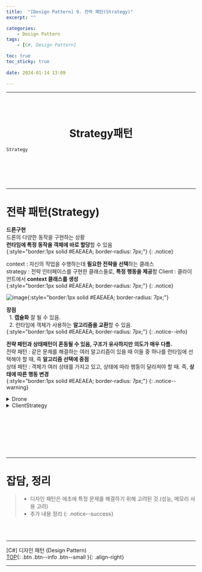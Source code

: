 ```yaml
---
title:  "[Design Pattern] 9. 전략 패턴(Strategy)"
excerpt: ""

categories:
    - Design Pattern
tags:
    - [C#, Design Pattern]

toc: true
toc_sticky: true
 
date: 2024-01-14 13:09

---
```

- - -
<BR><BR>


<center><H1> Strategy패턴   </H1></center>

`Strategy`

<br><br><br><br>
- - - 


# 전략 패턴(Strategy)
**드론구현**  
드론의 다양한 동작을 구현하는 상황  
**런타임에 특정 동작을 객체에 바로 할당**할 수 있음  
{:style="border:1px solid #EAEAEA; border-radius: 7px;"}
{: .notice} 

context : 자신의 작업을 수행하는데 **필요한 전략을 선택**하는 클래스  
strategy : 전략 인터페이스를 구현한 클래스들로, **특정 행동을 제공**함
Client : 클라이언트에서 **context 클래스를 생성**  
{:style="border:1px solid #EAEAEA; border-radius: 7px;"}
{: .notice} 

![image](https://github.com/levell1/levell1.github.io/assets/96651722/ec46bec5-1f43-4bc3-ac21-4f8094b5e626){:style="border:1px solid #EAEAEA; border-radius: 7px;"}  


**장점**  
&nbsp;&nbsp;1. **캡슐화** 잘 될 수 있음.  
&nbsp;&nbsp;2. 런타임에 객체가 사용하는 **알고리즘을 교환**할 수 있음.  
{:style="border:1px solid #EAEAEA; border-radius: 7px;"}
{: .notice--info} 


**전략 패턴과 상태패턴이 혼동될 수 있음, 구조가 유사하지만 의도가 매우 다름.**  
전략 패턴 : 같은 문제를 해결하는 여러 알고리즘이 있을 때 이들 중 하나를 런타임에 선택해야 할 때, 즉 **알고리즘 선택에 중점**  
상태 패턴 : 객체가 여러 상태를 가지고 있고, 상태에 따라 행동이 달라져야 할 때. 즉, **상태에 따른 행동 변경**  
{:style="border:1px solid #EAEAEA; border-radius: 7px;"}
{: .notice--warning} 

<details>
<summary>Drone</summary>
<div class="notice--primary" markdown="1"> 

```c# 
using UnityEngine;

public class Drone : MonoBehaviour {
    public void ApplyStrategy(IBehaviour strategy) {
        strategy.Maneuver(this);
    }
}
```
</div>
</details>


<details>
<summary>ClientStrategy</summary>
<div class="notice--primary" markdown="1"> 

```c# 
using UnityEngine;
using System.Collections.Generic;

public class ClientStrategy : MonoBehaviour {
    
    private GameObject _drone;
    private List<IBehaviour> 
        _components = new List<IBehaviour>();
    
    private void SpawnDrone() {
        _drone = 
            GameObject.CreatePrimitive(PrimitiveType.Cube);
        
        _drone.AddComponent<Drone>();
        
        _drone.transform.position = 
            Random.insideUnitSphere * 10;
        
        ApplyRandomStrategies();
    }

    private void ApplyRandomStrategies() {
        _components.Add(
            _drone.AddComponent<Weaving>());
        _components.Add(
            _drone.AddComponent<Bopping>());
        _components.Add(
            _drone.AddComponent<Fallback>());
        
        int index = Random.Range(0, _components.Count);
        
        _drone.GetComponent<Drone>().
            ApplyStrategy(_components[index]);
    }
    
    void OnGUI() {
        if (GUILayout.Button("Spawn Drone")) {
            SpawnDrone();
        }
    }
}
```
</div>
</details>

<br><br><br><br><br><br>
- - - 


# 잡담, 정리
> - 디자인 패턴은 애초에 특정 문제를 해결하기 위해 고려된 것.(성능, 메모리 사용 고려)
> - 추가 내용 정리
{: .notice--success} 

<br><br>
- - - 

[C#] 디자인 패턴 (Design Pattern)  
[TOP](#){: .btn .btn--info .btn--small }{: .align-right}
<br>
- - -
